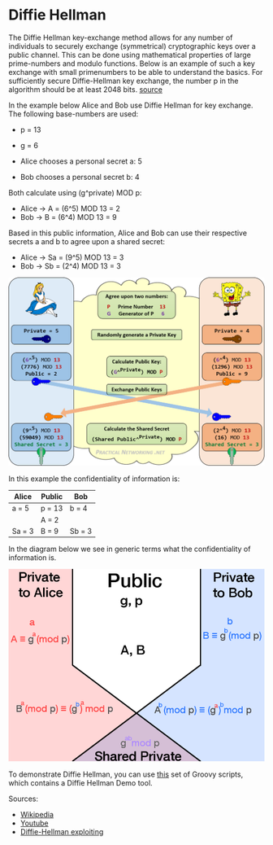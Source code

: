 # Diffie Hellman

The Diffie Hellman key-exchange method allows for any number of individuals to securely exchange (symmetrical) cryptographic keys over a public channel.
This can be done using mathematical properties of large prime-numbers and modulo functions. Below is an example of such a key exchange with 
small primenumbers to be able to understand the basics. For sufficiently secure Diffie-Hellman key exchange, the number p in the algorithm 
should be at least 2048 bits. [source](https://en.wikipedia.org/wiki/Diffie%E2%80%93Hellman_key_exchange#Practical_attacks_on_Internet_traffic)

In the example below Alice and Bob use Diffie Hellman for key exchange. The following base-numbers are used:
* p = 13
* g = 6

* Alice chooses a personal secret a: 5
* Bob chooses a personal secret b: 4

Both calculate using (g^private) MOD p:
* Alice -> A = (6^5) MOD 13 = 2
* Bob -> B = (6^4) MOD 13 = 9

Based in this public information, Alice and Bob can use their respective secrets a and b to agree upon a shared secret:
* Alice -> Sa = (9^5) MOD 13 = 3
* Bob -> Sb = (2^4) MOD 13 = 3

![](DH-example.png)

In this example the confidentiality of information is:

| Alice     |   Public  |   Bob     |
| --------- | --------- | --------- |
| a = 5     | p = 13    | b = 4     |
|           | A = 2     |           |
| Sa = 3    | B = 9     | Sb = 3    |

In the diagram below we see in generic terms what the confidentiality of information is.

![](DH-diagram.png)


To demonstrate Diffie Hellman, you can use [this](https://github.com/brampat/security-examples) set of Groovy scripts,
which contains a Diffie Hellman Demo tool.


Sources:

* [Wikipedia](https://en.wikipedia.org/wiki/Diffie%E2%80%93Hellman_key_exchange)
* [Youtube](https://youtu.be/YEBfamv-_do)
* [Diffie-Hellman exploiting](https://blog.trendmicro.com/trendlabs-security-intelligence/how-exploit-kit-operators-are-misusing-diffie-hellman-key-exchange/)